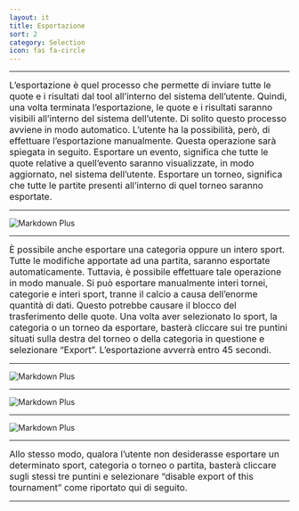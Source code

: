 ```yaml
---
layout: it
title: Esportazione
sort: 2
category: Selection
icon: fas fa-circle
---
```

<p class="message">
    
</p>

---

 <font size="3">L’esportazione è quel processo che permette di inviare tutte le quote e i risultati dal tool all’interno del sistema dell’utente. Quindi, una volta terminata l’esportazione, le quote e i risultati saranno visibili all’interno del sistema dell’utente. Di solito questo processo avviene in modo automatico. L’utente ha la possibilità, però, di effettuare l’esportazione manualmente. Questa operazione sarà spiegata in seguito. Esportare un evento, significa che tutte le quote relative a quell’evento saranno visualizzate, in modo aggiornato, nel sistema dell’utente. Esportare un torneo, significa che tutte le partite presenti all’interno di quel torneo saranno esportate.</font>

---

![Markdown Plus]({{site.baseurl}}/public/images/gestione-quote/Oam-tool-export-tournament-and-match.png)

---

<font size="3">È possibile anche esportare una categoria oppure un intero sport. Tutte le modifiche apportate ad una partita, saranno esportate automaticamente. Tuttavia, è possibile effettuare tale operazione in modo manuale. Si può esportare manualmente interi tornei, categorie e interi sport, tranne il calcio a causa dell’enorme quantità di dati. Questo potrebbe causare il blocco del trasferimento delle quote. Una volta aver selezionato lo sport, la categoria o un torneo da esportare, basterà cliccare sui tre puntini situati sulla destra del torneo o della categoria in questione e selezionare “Export”. L’esportazione avverrà entro 45 secondi.</font>

---

![Markdown Plus]({{site.baseurl}}/public/images/gestione-quote/Oam-tool-export-1.png)

---

![Markdown Plus]({{site.baseurl}}/public/images/gestione-quote/Oam-tool-export-category.png)

---

![Markdown Plus]({{site.baseurl}}/public/images/gestione-quote/Oam-tool-export-tournament-and-match.png)

---

<font size="3">Allo stesso modo, qualora l’utente non desiderasse esportare un determinato sport, categoria o torneo o partita, basterà cliccare sugli stessi tre puntini e selezionare “disable export of this tournament” come riportato qui di seguito.</font>

---


